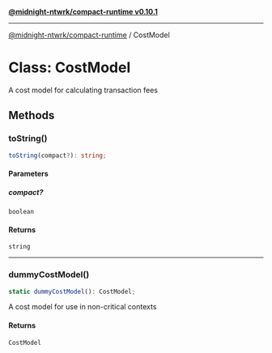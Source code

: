 [**@midnight-ntwrk/compact-runtime v0.10.1**](../README.md)

***

[@midnight-ntwrk/compact-runtime](../globals.md) / CostModel

# Class: CostModel

A cost model for calculating transaction fees

## Methods

### toString()

```ts
toString(compact?): string;
```

#### Parameters

##### compact?

`boolean`

#### Returns

`string`

***

### dummyCostModel()

```ts
static dummyCostModel(): CostModel;
```

A cost model for use in non-critical contexts

#### Returns

`CostModel`
